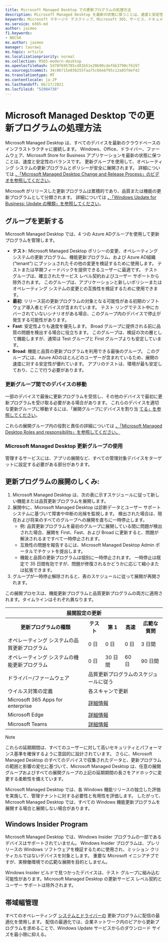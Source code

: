 ```yaml
---
title: Microsoft Managed Desktop での更新プログラムの処理方法
description: Microsoft Managed Desktop を最新の状態に保つことは、速度と安定性のバランスです。
keywords: Microsoft マネージド デスクトップ、Microsoft 365、サービス、ドキュメント
ms.service: m365-md
author: jaimeo
f1.keywords:
- NOCSH
ms.author: jaimeo
manager: laurawi
ms.topic: article
ms.localizationpriority: normal
ms.collection: M365-modern-desktop
ms.openlocfilehash: 5d78f695785cd81b51e20b90cdefbb3790cf6197
ms.sourcegitcommit: 34c06715e036255faa75c66ebf95c12a85f8ef42
ms.translationtype: MT
ms.contentlocale: ja-JP
ms.lasthandoff: 06/17/2021
ms.locfileid: "52984738"
---
```

# <a name="how-updates-are-handled-in-microsoft-managed-desktop"></a>Microsoft Managed Desktop での更新プログラムの処理方法


<!--This topic is the target for a "Learn more" link in the Admin Portal (aka.ms/update-rings); do not delete.-->

<!--Update management -->

Microsoft Managed Desktop は、すべてのデバイスを最新のクラウドベースのインフラストラクチャに接続します。 Windows、Office、ドライバー、ファームウェア、Microsoft Store for Business アプリケーションを最新の状態に保つことは、速度と安定性のバランスです。 更新グループを使用して、オペレーティング システムの更新プログラムとポリシーが安全に展開されます。 詳細については [、「Microsoft Managed Desktop Change and Release Process」のビデオを参照してください](https://www.microsoft.com/videoplayer/embed/RE4mWqP)。 

Microsoft がリリースした更新プログラムは累積的であり、品質または機能の更新プログラムとして分類されます。
詳細については [、「Windows Update for Business: Update の種類」を参照してください](/windows/deployment/update/waas-manage-updates-wufb#update-types)。 

## <a name="update-groups"></a>グループを更新する


Microsoft Managed Desktop では、4 つの Azure ADグループを使用して更新プログラムを管理します。

- **テスト**: Microsoft Managed Desktop ポリシーの変更、オペレーティング システムの更新プログラム、機能更新プログラム、および Azure AD組織 ("tenant") にプッシュされたその他の変更を検証するために使用します。 テストまたは早期フィードバックを提供できるユーザーに最適です。 テスト グループは、確立されたサービス レベル契約およびユーザー サポートから除外されます。 このグループは、アプリケーションと新しいポリシーまたはオペレーティング システムの変更との互換性を検証するために使用できます。  
- **最初**: リリース前の更新プログラムの対象となる可能性がある初期のソフトウェア導入者とデバイスが含まれています。 テスト リングでテスト中にカバーされていないシナリオがある場合、このグループ内のデバイスで停止が発生する可能性があります。
- **Fast**: 安定性よりも速度を優先します。 Broad グループに提供される前に品質の問題を検出する場合に役立ちます。 このグループは、検証の次の層として機能しますが、通常は Test グループと First グループよりも安定しています。 
- **Broad**: 機能と品質の更新プログラムを利用できる最後のグループ。 このグループには、Azure ADのほとんどのユーザーが含まれているため、展開の速度に対する安定性が優れています。 アプリのテストは、環境が最も安定しており、ここで行う必要があります。

### <a name="moving-devices-between-update-groups"></a>更新グループ間でのデバイスの移動
一部のデバイスで最後に更新プログラムを受信し、その他のデバイスで最初に更新プログラムを受け取る必要がある場合があります。 これらのデバイスを適切な更新グループに移動するには、「展開グループにデバイスを割り当 [てる」を参照してください](../working-with-managed-desktop/assign-deployment-group.md)。

これらの展開グループ内の役割と責任の詳細については [、「Microsoft Managed Desktop Roles and responsibilits」を参照してください。](../intro/roles-and-responsibilities.md)

### <a name="using-microsoft-managed-desktop-update-groups"></a>Microsoft Managed Desktop 更新グループの使用 
管理するサービスには、アプリの展開など、すべての管理対象デバイスをターゲットに設定する必要がある部分があります。

## <a name="how-update-deployment-works"></a>更新プログラムの展開のしくみ:
1. Microsoft Managed Desktop は、次の表に示すスケジュールに従って新しい機能または品質更新プログラムを展開します。
2. 展開中に、Microsoft Managed Desktop は診断データとユーザー サポート システムに基づいて障害や中断の兆候を監視します。 検出された場合は、現在および将来のすべてのグループへの展開を直ちに一時停止します。
    - 例: 品質更新プログラムを最初のグループに展開している間に問題が検出された場合、展開を First、Fast、および Broad に更新すると、問題が解決されるまですべて一時停止されます。
    - 互換性の問題を報告するには、Microsoft Managed Desktop Admin ポータルでチケットを提出します。
    - 機能と品質の更新プログラムは個別に一時停止されます。 一時停止は既定で 35 日間有効ですが、問題が修復されるかどうかに応じて縮小または拡張できます。
3. グループが一時停止解除されると、表のスケジュールに従って展開が再開されます。

この展開プロセスは、機能更新プログラムと品質更新プログラムの両方に適用されます。タイムラインはそれぞれ異なります。


<table>
    <tr><th colspan="5">展開設定の更新</th></tr>
    <tr><th>更新プログラムの種類</th><th>テスト</th><th>第 1</th><th>高速</th><th>広範な質問</th></tr>
    <tr><td>オペレーティング システムの品質更新プログラム</td><td>0 日</td><td>0 日</td><td>0 日</td><td>3 日間</td></tr>
    <tr><td>オペレーティング システムの機能更新プログラム</td><td>0 日</td><td>30 日間</td><td>60 日</td><td>90 日間</td></tr>
    <tr><td>ドライバー/ファームウェア</td><td colspan="4">品質更新プログラムのスケジュールに従う</td></tr>
    <tr><td>ウイルス対策の定義</td><td colspan="4">各スキャンで更新</td></tr>
    <tr><td>Microsoft 365 Apps for enterprise</td><td colspan="4"><a href="/microsoft-365/managed-desktop/get-started/m365-apps#updates-to-microsoft-365-apps">詳細情報</a></td></tr>
    <tr><td>Microsoft Edge</td><td colspan="4"><a href="/microsoft-365/managed-desktop/get-started/edge-browser-app#updates-to-microsoft-edge">詳細情報</a></td></tr>
    <tr><td>Microsoft Teams</td><td colspan="4"><a href="/microsoft-365/managed-desktop/get-started/teams#updates">詳細情報</a></td></tr>
</table>

>[!NOTE]
>これらの延期期間は、すべてのユーザーに対して高いセキュリティとパフォーマンス基準を確保するように意図的に設計されています。 さらに、Microsoft Managed Desktop のすべてのデバイスで収集されたデータと、更新プログラムの範囲と影響の変化に基づいて、Microsoft Managed Desktop は、任意の展開グループおよびすべての展開グループの上記の延期期間の長さをアドホックに変更する柔軟性を備えています。
>
>Microsoft Managed Desktop では、各 Windows 機能リリースの独立した評価を実施して、管理テナントに対する必要性と有用性を評価します。 したがって、Microsoft Managed Desktop では、すべての Windows 機能更新プログラムを展開する場合と展開しない場合があります。 

## <a name="windows-insider-program"></a>Windows Insider Program

Microsoft Managed Desktop では、Windows Insider プログラムの一部であるデバイスはサポートされていません。 Windows Insider プログラムは、プレリリースの Windows ソフトウェアを検証するために使用され、ミッション クリティカルではないデバイスを対象とします。 重要な Microsoft イニシアチブですが、実稼働環境での広範な展開を目的としません。 

Windows Insider ビルドで見つかったデバイスは、テスト グループに組み込む可能性があります。Microsoft Managed Desktop の更新サービス レベル契約とユーザー サポートは除外されます。

## <a name="bandwidth-management"></a>帯域幅管理

すべてのオペレーティング [システムとドライバーの](/windows/deployment/update/waas-delivery-optimization) 更新プログラムに配信の最適化を使用します。 配信の最適化では、企業ネットワーク内のピアから更新プログラムを求めることで、Windows Update サービスからのダウンロード サイズを最小限に抑える。